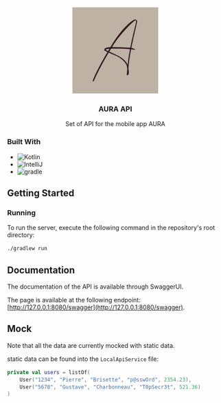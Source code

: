 <!-- Improved compatibility of back to top link: See: https://github.com/othneildrew/Best-README-Template/pull/73 -->
<a name="readme-top"></a>
<!--
*** Thanks for checking out the Best-README-Template. If you have a suggestion
*** that would make this better, please fork the repo and create a pull request
*** or simply open an issue with the tag "enhancement".
*** Don't forget to give the project a star!
*** Thanks again! Now go create something AMAZING! :D
-->


<!-- PROJECT LOGO -->
<br />
<div align="center">
    <img src="aura.png" alt="Logo" width="200" height="200">

<h3 align="center">AURA API</h3>

  <p align="center">
    Set of API for the mobile app AURA
  </p>
</div>

### Built With

* ![Kotlin]
* ![IntelliJ]
* ![gradle]

<!-- GETTING STARTED -->
## Getting Started

### Running

To run the server, execute the following command in the repository's root directory:
   ```sh
   ./gradlew run
   ```

## Documentation

The documentation of the API is available through SwaggerUI.

The page is available at the following endpoint: [http://127.0.0.1:8080/swagger](http://127.0.0.1:8080/swagger).

## Mock

Note that all the data are currently mocked with static data.

static data can be found into the `LocalApiService` file:

```kotlin
private val users = listOf(
    User("1234", "Pierre", "Brisette", "p@sswOrd", 2354.23), 
    User("5678", "Gustave", "Charbonneau", "T0pSecr3t", 521.36)
)
```

<!-- MARKDOWN LINKS & IMAGES -->
<!-- https://www.markdownguide.org/basic-syntax/#reference-style-links -->
[kotlin]: https://img.shields.io/badge/Kotlin-7F52FF?style=for-the-badge&logo=Kotlin&logoColor=white
[intelliJ]: https://img.shields.io/badge/IntelliJ%20IDEA-20232A?style=for-the-badge&logo=intellijidea&logoColor=white
[gradle]: https://img.shields.io/badge/Gradle-02303A?style=for-the-badge&logo=gradle&logoColor=white